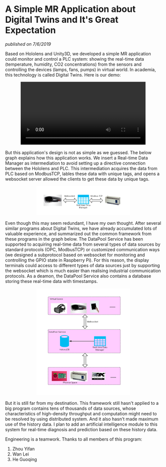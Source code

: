 # A Simple MR Application about Digital Twins and It's Great Expectation
*published on 7/6/2019* 

Based on Hololens and Unity3D, we developed a simple MR application could monitor and control a PLC system: showing the real-time data (temperature, humidity, CO2 concentrations) from the sensors and controlling the devices (lamps, fans, pumps) in virtual world. In academia, this technology is called Digital Twins. Here is our demo:

<center><video src="blogs/A_Simple_MR_Application_about_Digital_Twins_and_It's_Great_Expectation/demo.mp4" width="80%" controls="controls"></video></center>

But this application's design is not as simple as we guessed. The below graph explains how this application works. We insert a Real-time Data Manager as intermediation to avoid setting up a directive connection between the Hololens and PLC. This intermediation acquires the data from PLC based on ModbusTCP, lables these data with unique tags, and opens a websocket server allowed the clients to get these data by unique tags.

<center><img style="max-width: 60%;" src="blogs/A_Simple_MR_Application_about_Digital_Twins_and_It's_Great_Expectation/holo.png"></center>

Even though this may seem redundant, I have my own thought. After several similar programs about Digital Twins, we have already accumulated lots of valuable experience, and summarized out the common framework from these programs in the graph below. The DataPool Service has been supported to acquiring real-time data from several types of data sources by standard protocols (OPC, ModbusTCP) or customized communication ways (we designed a subprotocol based on websocket for monitoring and controlling the GPIO state in Raspberry Pi). For this reason, the display terminals could access to different types of data sources just by supporting the websocket which is much easier than realising industrial communication protocols. As a deamon, the DataPool Service also contains a database storing these real-time data with timestamps.

<center><img style="max-width: 60%;" src="blogs/A_Simple_MR_Application_about_Digital_Twins_and_It's_Great_Expectation/data_pool.png"></center>

But it is still far from my destination. This framework still hasn't applied to a big program contains tens of thousands of data sources, whose characteristics of high-density throughput and computation might need to be resolved by using distributed system. And it also hasn't made maximum use of the history data. I plan to add an artificial intelligence module to this system for real-time diagnosis and prediction based on these history data.

Engineering is a teamwork. Thanks to all members of this program: 
1. Zhou Yifan
2. Wan Lei
3. He Guoqing

